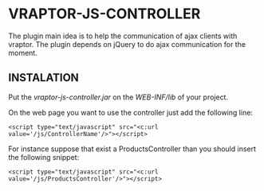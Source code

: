 VRAPTOR-JS-CONTROLLER
======================

The plugin main idea is to help the communication of ajax clients with vraptor.
The plugin depends on jQuery to do ajax communication for the moment.

INSTALATION
-----------
Put the *vraptor-js-controller.jar* on the _WEB-INF/lib_ of your project.

On the web page you want to use the controller just add the following line:

     
    <script type="text/javascript" src="<c:url value='/js/ControllerName'/>"></script>
    

For instance suppose that exist a ProductsController than you should insert the following snippet:

    
    <script type="text/javascript" src="<c:url value='/js/ProductsController'/>"></script>
    
